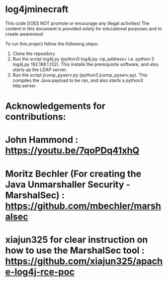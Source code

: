 # log4jminecraft
This code DOES NOT promote or encourage any illegal activities!
The content in this document is provided solely for educational purposes and to create awareness!

To run this project follow the following steps:
1. Clone the repository
2. Run the script log4j.py (python3 log4j.py <ip_address> i.e. python 3 log4j.py 192.168.1.132). This installs the prerequisite software, and also starts up the LDAP server.
3. Run the script jcomp_pyserv.py (python3 jcomp_pyserv.py). This compiles the Java payload to be ran, and also starts a python3 http.server. 

# Acknowledgements for contributions: 
# John Hammond : https://youtu.be/7qoPDq41xhQ
# Moritz Bechler (For creating the Java Unmarshaller Security - MarshalSec) : https://github.com/mbechler/marshalsec
# xiajun325 for clear instruction on how to use the MarshalSec tool : https://github.com/xiajun325/apache-log4j-rce-poc
